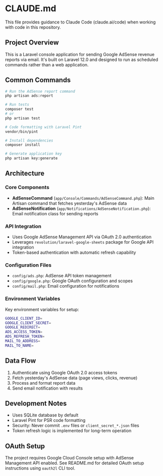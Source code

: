 # CLAUDE.md

This file provides guidance to Claude Code (claude.ai/code) when working with code in this repository.

## Project Overview

This is a Laravel console application for sending Google AdSense revenue reports via email. It's built on Laravel 12.0 and designed to run as scheduled commands rather than a web application.

## Common Commands

```bash
# Run the AdSense report command
php artisan ads:report

# Run tests
composer test
# or
php artisan test

# Code formatting with Laravel Pint
vendor/bin/pint

# Install dependencies
composer install

# Generate application key
php artisan key:generate
```

## Architecture

### Core Components

- **AdSenseCommand** (`app/Console/Commands/AdSenseCommand.php`): Main Artisan command that fetches yesterday's AdSense data
- **AdSenseNotification** (`app/Notifications/AdSenseNotification.php`): Email notification class for sending reports

### API Integration

- Uses Google AdSense Management API via OAuth 2.0 authentication
- Leverages `revolution/laravel-google-sheets` package for Google API integration
- Token-based authentication with automatic refresh capability

### Configuration Files

- `config/ads.php`: AdSense API token management
- `config/google.php`: Google OAuth configuration and scopes  
- `config/mail.php`: Email configuration for notifications

### Environment Variables

Key environment variables for setup:
```bash
GOOGLE_CLIENT_ID=
GOOGLE_CLIENT_SECRET=
GOOGLE_REDIRECT=
ADS_ACCESS_TOKEN=
ADS_REFRESH_TOKEN=
MAIL_TO_ADDRESS=
MAIL_TO_NAME=
```

## Data Flow

1. Authenticate using Google OAuth 2.0 access tokens
2. Fetch yesterday's AdSense data (page views, clicks, revenue)
3. Process and format report data
4. Send email notification with results

## Development Notes

- Uses SQLite database by default
- Laravel Pint for PSR code formatting
- Security: Never commit `.env` files or `client_secret_*.json` files
- Token refresh logic is implemented for long-term operation

## OAuth Setup

The project requires Google Cloud Console setup with AdSense Management API enabled. See README.md for detailed OAuth setup instructions using `oauth2l` CLI tool.
